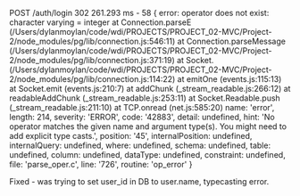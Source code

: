 POST /auth/login 302 261.293 ms - 58
{ error: operator does not exist: character varying = integer
    at Connection.parseE (/Users/dylanmoylan/code/wdi/PROJECTS/PROJECT_02-MVC/Project-2/node_modules/pg/lib/connection.js:546:11)
    at Connection.parseMessage (/Users/dylanmoylan/code/wdi/PROJECTS/PROJECT_02-MVC/Project-2/node_modules/pg/lib/connection.js:371:19)
    at Socket.<anonymous> (/Users/dylanmoylan/code/wdi/PROJECTS/PROJECT_02-MVC/Project-2/node_modules/pg/lib/connection.js:114:22)
    at emitOne (events.js:115:13)
    at Socket.emit (events.js:210:7)
    at addChunk (_stream_readable.js:266:12)
    at readableAddChunk (_stream_readable.js:253:11)
    at Socket.Readable.push (_stream_readable.js:211:10)
    at TCP.onread (net.js:585:20)
  name: 'error',
  length: 214,
  severity: 'ERROR',
  code: '42883',
  detail: undefined,
  hint: 'No operator matches the given name and argument type(s). You might need to add explicit type casts.',
  position: '45',
  internalPosition: undefined,
  internalQuery: undefined,
  where: undefined,
  schema: undefined,
  table: undefined,
  column: undefined,
  dataType: undefined,
  constraint: undefined,
  file: 'parse_oper.c',
  line: '726',
  routine: 'op_error' }

Fixed - was trying to set user_id in DB to user.name, typecasting error.

